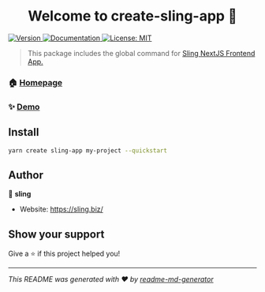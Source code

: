 <h1 align="center">Welcome to create-sling-app 👋</h1>
<p>
  <a href="https://www.npmjs.com/package/create-sling-app" target="_blank">
    <img alt="Version" src="https://img.shields.io/npm/v/create-sling-app.svg">
  </a>
  <a href="https://sling.biz/documentation/" target="_blank">
    <img alt="Documentation" src="https://img.shields.io/badge/documentation-yes-brightgreen.svg" />
  </a>
  <a href="#" target="_blank">
    <img alt="License: MIT" src="https://img.shields.io/badge/License-MIT-yellow.svg" />
  </a>
</p>

> This package includes the global command for <a href=&#34;https://github.com/slingbiz/sling-fe&#34;>Sling NextJS Frontend App.</a>

### 🏠 [Homepage](https://sling.biz/)

### ✨ [Demo](https://studio.sling.biz/)

## Install

```sh
yarn create sling-app my-project --quickstart
```

## Author

👤 **sling**

* Website: https://sling.biz/

## Show your support

Give a ⭐️ if this project helped you!

***
_This README was generated with ❤️ by [readme-md-generator](https://github.com/kefranabg/readme-md-generator)_